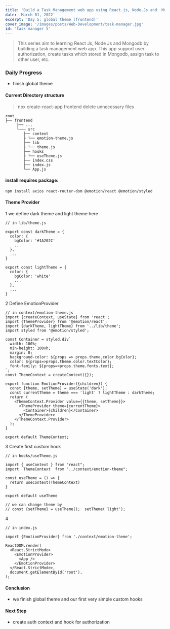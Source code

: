 ```yaml
---
title: 'Build a Task Management web app using React.js, Node.Js and  Mongodb - day 5'
date: 'March 01, 2022'
excerpt: 'Day 5: global theme (frontend)'
cover_image: '/images/posts/Web-Development/task-manager.jpg'
id: 'task manager 5'
---
```


> This series aim to learning React Js, Node Js and Mongodb by building a task management web app. 
> This app support user authorization, create tasks which stored in Mongodb, assign task to other user, etc.

### Daily Progress
- finish global theme

#### Current Directory structure
> npx create-react-app frontend
> delete unnecessary files
```
root
├── frontend
     ├── ...
     └─── src
        ├── context
        ├ └── emotion-theme.js
        ├── lib
        ├ └── theme.js
        ├── hooks
        ├ └── useTheme.js
        ├── index.css
        ├── index.js
        └── App.js
```
#### install requires package:
```
npm install axios react-router-dom @emotion/react @emotion/styled
```
#### Theme Provider
1 we define dark theme and light theme here
```
// in lib/theme.js

export const darkTheme = {
  color: {
    bgColor: '#1A202C'
    ...
  },
  ...
}

export const lightTheme = {
  color: {
    bgColor: 'white'
    ...
  },
  ...
}
```

2 Define EmotionProvider
```
// in context/emotion-theme.js
import {createContext, useState} from 'react';
import {ThemeProvider} from '@emotion/react';
import {darkTheme, lightTheme} from '../lib/theme';
import styled from '@emotion/styled';

const Container = styled.div`
  width: 100%;
  min-height: 100vh;
  margin: 0;
  background-color: ${props => props.theme.color.bgColor};
  color: ${props=>props.theme.color.textColor};
  font-family: ${props=>props.theme.fonts.text};
`;
const ThemeContext = createContext({});

export function EmotionProvider({children}) {
  const [theme, setTheme] = useState('dark');
  const currentTheme = theme === 'light' ? lightTheme : darkTheme;
  return (
    <ThemeContext.Provider value={{theme, setTheme}}>
      <ThemeProvider theme={currentTheme}>
        <Container>{children}</Container>
      </ThemeProvider>
    </ThemeContext.Provider>
  );
}

export default ThemeContext;
```

3 Create first custom hook 
```
// in hooks/useTheme.js

import { useContext } from "react";
import  ThemeContext  from "../context/emotion-theme";

const useTheme = () => {
  return useContext(ThemeContext)
}

export default useTheme

// we can change theme by   
// const {setTheme} = useTheme();  setTheme('light');
```

4 
```
// in index.js

import {EmotionProvider} from './context/emotion-theme';

ReactDOM.render(
  <React.StrictMode>
    <EmotionProvider>
      <App />
    </EmotionProvider>
  </React.StrictMode>,
  document.getElementById('root'),
);

```

#### Conclusion
- we finish global theme and our first very simple custom hooks

#### Next Step
- create auth context and hook for authorization
